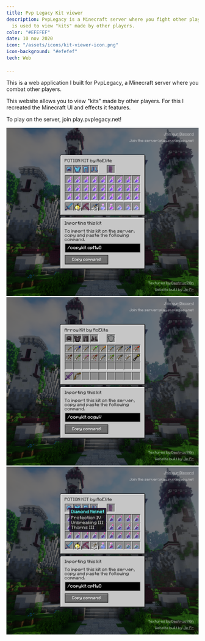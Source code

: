 ```yaml
---
title: Pvp Legacy Kit viewer
description: PvpLegacy is a Minecraft server where you fight other players. This website
  is used to view "kits" made by other players.
color: "#EFEFEF"
date: 10 nov 2020
icon: "/assets/icons/kit-viewer-icon.png"
icon-background: "#efefef"
tech: Web

---
```

This is a web application I built for PvpLegacy, a Minecraft server where you combat other players.

This website allows you to view "kits" made by other players. For this I recreated the Minecraft UI and effects it features.

To play on the server, join play.pvplegacy.net!

![Arrow kit](https://raw.githubusercontent.com/JipFr/jipfr/master/projects/kitviewer.png)
![Potion kit](https://raw.githubusercontent.com/JipFr/jipfr/master/projects/kitviewer-1.png)
![Potion kit with hover](https://raw.githubusercontent.com/JipFr/jipfr/master/projects/kitviewer-2.png)